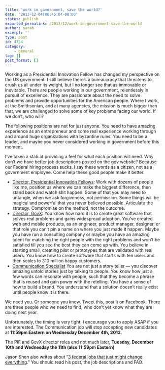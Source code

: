 ```yaml
---
title: 'work in government, save the world?'
date: '2013-12-04T06:45:04-08:00'
status: publish
exported_permalink: /2013/12/work-in-government-save-the-world
author: sarah
excerpt: ''
type: post
id: 4754
category:
    - general
tag: []
post_format: []
---
```

Working as a Presidential Innovation Fellow has changed my perspective on the US government. I still believe there’s a bureaucracy that threatens to crush us all under its weight, but I no longer see that as immovable or inevitable. There are people working in our government, relentlessly in pursuit of excellence. They are passionate about the need to solve problems and provide opportunities for the American people. Where I work, at the Smithsonian, and at many agencies, the mission is much bigger than that, we are challenged to solve some of key problems facing our world. If we don’t, who will?

The following positions are not for just anyone. You need to have amazing experience as an entrepreneur and some real experience working through and around huge organizations with byzantine rules. You need to be a leader, and maybe you never considered working in government before this moment.

I’ve taken a stab at providing a feel for what each position will need. Why don’t we have better job descriptions posted on the gov website? Because our Federal hiring process sucks. I say these words as a citizen, not as a government employee. Come help these good people make it better.

- [Director, Presidential Innovation Fellows](https://www.usajobs.gov/GetJob/ViewDetails/356185700): Work with dozens of people like me, position us where we can make the biggest difference, then stand back and watch shit happen. Some of that you may need to untangle, when we ask forgiveness, not permission. Some things will be magical and powerful that you never believed possible. Articulate the strategy. Compromise on the method, not the outcome.
- [Director, GovX](https://www.usajobs.gov/GetJob/ViewDetails/356193900): You know how hard it is to create great software that solves real problems and gains widespread adoption. You’ve created web and mobile products, as an engineer, product manager, designer, or that role you can’t pin a name on where you just made it happen. Maybe you have run a consulting company or maybe you have an amazing talent for matching the right people with the right problems and won’t be satisfied till you see the best they can come up with. You believe in starting small, creating pilot or prototypes that are validated with real users. You know how to create software that starts with ten users and then scales to 310 million happy customers.
- [Communication Specialist](https://www.usajobs.gov/GetJob/ViewDetails/355810100) You are not just a story teller — you discover amazing untold stories just by talking to people. You know how just a few words can resonate with people, such that they become a phrase that is reused and gain power with the retelling. You have a sense of how to build a brand. You understand that a solution doesn’t really exist until people know it is there.

We need you. Or someone you know. Tweet this, post it on Facebook. There are three people who we need to find, who don’t yet know what they are doing next year.

Unfortunately, the timing is very tight. I encourage you to apply ASAP if you are interested. The Communication job will stop accepting new candidates at **11:59pm Eastern on Wednesday December 4th, 2013**.

The PIF and GovX director roles end not much later, **Tuesday, December 10th and Wednesday the 11th (also 11:59pm Eastern)**

Jason Shen also writes about “[3 federal jobs that just might change everything](http://www.jasonshen.com/2013/these-3-federal-government-jobs-might-actually-just-change-everything/).” You should read his post, the job descriptions and FAQ.